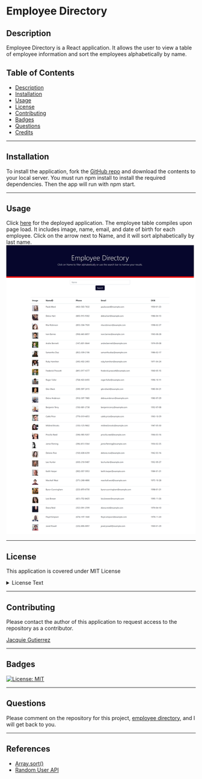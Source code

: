 # Employee Directory

## Description
Employee Directory is a React application.  It allows the user to view a table of employee information and sort the employees alphabetically by name.


## Table of Contents
- [Description](#Description)
- [Installation](#Installation)
- [Usage](#Usage)
- [License](#License)
- [Contributing](#Contributing)
- [Badges](#Badges)
- [Questions](#Questions)
- [Credits](#Credits)

---

## Installation
To install the application, fork the [GitHub repo](https://github.com/Jacquie24/employee-directory) and download the contents to your local server.  You must run npm install to install the required dependencies.  Then the app will run with npm start.

---

## Usage
Click [here](https://jacquie24.github.io/employee-directory/) for the deployed application.  The employee table compiles upon page load.  It includes image, name, email, and date of birth for each employee.  Click on the arrow next to Name, and it will sort alphabetically by last name.  ![Employee Directory](./images/employee-directory.png)

---

## License
This application is covered under MIT License

<details>
  <summary>
    License Text
  </summary> 

```

Copyright (c) 2021  Jacquie Gutierrez

Permission is hereby granted, free of charge, to any person obtaining a copy
of this software and associated documentation files (the "Software"), to deal
in the Software without restriction, including without limitation the rights
to use, copy, modify, merge, publish, distribute, sublicense, and/or sell
copies of the Software, and to permit persons to whom the Software is
furnished to do so, subject to the following conditions:
      
The above copyright notice and this permission notice shall be included in all
copies or substantial portions of the Software.
      
THE SOFTWARE IS PROVIDED "AS IS", WITHOUT WARRANTY OF ANY KIND, EXPRESS OR
IMPLIED, INCLUDING BUT NOT LIMITED TO THE WARRANTIES OF MERCHANTABILITY,
FITNESS FOR A PARTICULAR PURPOSE AND NONINFRINGEMENT. IN NO EVENT SHALL THE
AUTHORS OR COPYRIGHT HOLDERS BE LIABLE FOR ANY CLAIM, DAMAGES OR OTHER
LIABILITY, WHETHER IN AN ACTION OF CONTRACT, TORT OR OTHERWISE, ARISING FROM,
OUT OF OR IN CONNECTION WITH THE SOFTWARE OR THE USE OR OTHER DEALINGS IN THE
SOFTWARE.

```
</details>

---

## Contributing
Please contact the author of this application to request access to the repository as a contributor.

[Jacquie Gutierrez](https://github.com/Jacquie24)

---

## Badges
[![License: MIT](https://img.shields.io/badge/License-MIT-yellow.svg)](https://opensource.org/licenses/MIT)

---

## Questions
Please comment on the repository for this project, [employee directory](https://github.com/Jacquie24/employee-directory), and I will get back to you.

---

## References
* [Array.sort()](https://developer.mozilla.org/en-US/docs/Web/JavaScript/Reference/Global_Objects/Array/sort)
* [Random User API](https://randomuser.me/)